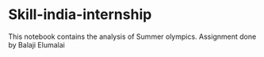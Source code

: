 # Skill-india-internship
This notebook contains the analysis of Summer olympics.
Assignment done by Balaji Elumalai
